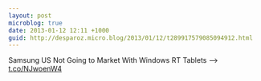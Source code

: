 ```yaml
---
layout: post
microblog: true
date: 2013-01-12 12:11 +1000
guid: http://desparoz.micro.blog/2013/01/12/t289917579085094912.html
---
```

Samsung US Not Going to Market With Windows RT Tablets ⟶ [t.co/NJwoenW4](http://t.co/NJwoenW4)
